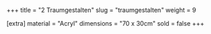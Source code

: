 +++
title = "2 Traumgestalten"
slug = "traumgestalten"
weight = 9

[extra]
material = "Acryl"
dimensions = "70 x 30cm"
sold = false
+++

